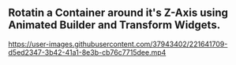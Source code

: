 ## Rotatin a Container around it's Z-Axis using Animated Builder and Transform Widgets.

https://user-images.githubusercontent.com/37943402/221641709-d5ed2347-3b42-41a1-8e3b-cb76c7715dee.mp4

